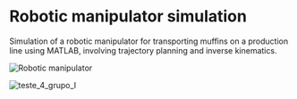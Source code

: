 # Robotic manipulator simulation

Simulation of a robotic manipulator for transporting muffins on a production line using MATLAB, involving trajectory planning and inverse kinematics. 

![Robotic manipulator](https://user-images.githubusercontent.com/70666266/146571113-f535aac4-0ff9-4fe6-9f9f-0daf19765e93.gif)

![teste_4_grupo_I](https://user-images.githubusercontent.com/70666266/146571815-ff7a87b4-7d87-452b-ae5f-f541cd971097.gif)
